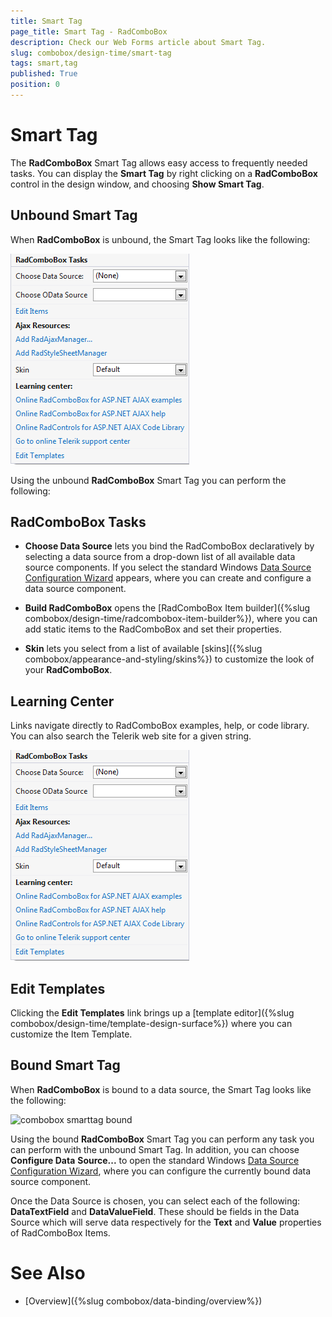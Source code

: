 ```yaml
---
title: Smart Tag
page_title: Smart Tag - RadComboBox
description: Check our Web Forms article about Smart Tag.
slug: combobox/design-time/smart-tag
tags: smart,tag
published: True
position: 0
---
```


# Smart Tag



The **RadComboBox** Smart Tag allows easy access to frequently needed tasks. You can display the **Smart Tag** by right clicking on a **RadComboBox** control in the design window, and choosing **Show Smart Tag**.

## Unbound Smart Tag

When **RadComboBox** is unbound, the Smart Tag looks like the following:

![combobox smarttag](images/combobox_smarttag.png)

Using the unbound **RadComboBox** Smart Tag you can perform the following:

## RadComboBox Tasks

* **Choose Data Source** lets you bind the RadComboBox declaratively by selecting a data source from a drop-down list of all available data source components. If you select **<New Data Source...>** the standard Windows [Data Source Configuration Wizard](https://msdn2.microsoft.com/en-us/library/ms247282(VS.80).aspx) appears, where you can create and configure a data source component.

* **Build RadComboBox** opens the [RadComboBox Item builder]({%slug combobox/design-time/radcombobox-item-builder%}), where you can add static items to the RadComboBox and set their properties.

* **Skin** lets you select from a list of available [skins]({%slug combobox/appearance-and-styling/skins%}) to customize the look of your **RadComboBox**.

## Learning Center

Links navigate directly to RadComboBox examples, help, or code library. You can also search the Telerik web site for a given string.

![combobox smarttag](images/combobox_smarttag.png)

## Edit Templates

Clicking the **Edit Templates** link brings up a [template editor]({%slug combobox/design-time/template-design-surface%}) where you can customize the Item Template.

## Bound Smart Tag

When **RadComboBox** is bound to a data source, the Smart Tag looks like the following:

![combobox smarttag bound](images/combobox_smarttag_bound.png)

Using the bound **RadComboBox** Smart Tag you can perform any task you can perform with the unbound Smart Tag. In addition, you can choose **Configure Data** **Source...** to open the standard Windows [Data Source Configuration Wizard](https://msdn2.microsoft.com/en-us/library/ms247282(VS.80).aspx), where you can configure the currently bound data source component.

Once the Data Source is chosen, you can select each of the following: **DataTextField** and **DataValueField**. These should be fields in the Data Source which will serve data respectively for the **Text** and **Value** properties of RadComboBox Items.

# See Also

 * [Overview]({%slug combobox/data-binding/overview%})
